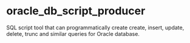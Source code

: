 # oracle_db_script_producer
SQL script tool that can programmatically create create, insert, update, delete, trunc and similar queries for Oracle database.
